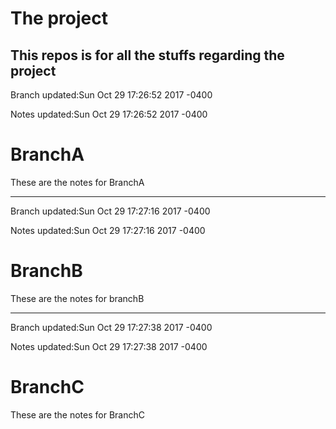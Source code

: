 # The project

This repos is for all the stuffs regarding the project
------------------------------
Branch updated:Sun Oct 29 17:26:52 2017 -0400

Notes updated:Sun Oct 29 17:26:52 2017 -0400

# BranchA

These are the notes for BranchA


------------------------------
Branch updated:Sun Oct 29 17:27:16 2017 -0400

Notes updated:Sun Oct 29 17:27:16 2017 -0400

# BranchB

These are the notes for branchB


------------------------------
Branch updated:Sun Oct 29 17:27:38 2017 -0400

Notes updated:Sun Oct 29 17:27:38 2017 -0400

# BranchC

These are the notes for BranchC


